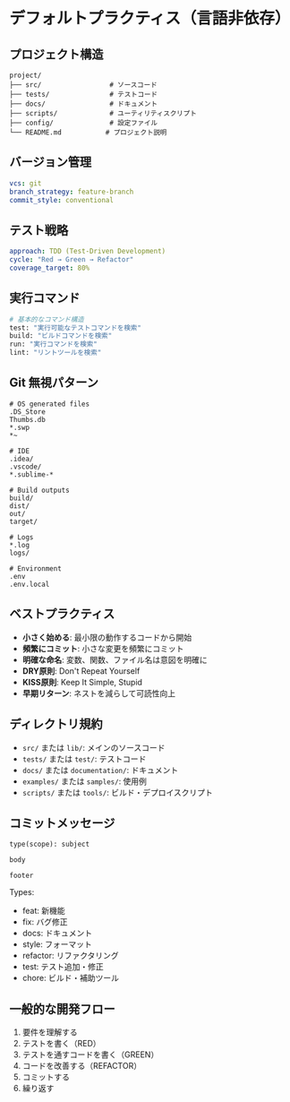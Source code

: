 # デフォルトプラクティス（言語非依存）

## プロジェクト構造
```
project/
├── src/                 # ソースコード
├── tests/               # テストコード
├── docs/                # ドキュメント
├── scripts/             # ユーティリティスクリプト
├── config/              # 設定ファイル
└── README.md           # プロジェクト説明
```

## バージョン管理
```yaml
vcs: git
branch_strategy: feature-branch
commit_style: conventional
```

## テスト戦略
```yaml
approach: TDD (Test-Driven Development)
cycle: "Red → Green → Refactor"
coverage_target: 80%
```

## 実行コマンド
```bash
# 基本的なコマンド構造
test: "実行可能なテストコマンドを検索"
build: "ビルドコマンドを検索"
run: "実行コマンドを検索"
lint: "リントツールを検索"
```

## Git 無視パターン
```gitignore
# OS generated files
.DS_Store
Thumbs.db
*.swp
*~

# IDE
.idea/
.vscode/
*.sublime-*

# Build outputs
build/
dist/
out/
target/

# Logs
*.log
logs/

# Environment
.env
.env.local
```

## ベストプラクティス
- **小さく始める**: 最小限の動作するコードから開始
- **頻繁にコミット**: 小さな変更を頻繁にコミット
- **明確な命名**: 変数、関数、ファイル名は意図を明確に
- **DRY原則**: Don't Repeat Yourself
- **KISS原則**: Keep It Simple, Stupid
- **早期リターン**: ネストを減らして可読性向上

## ディレクトリ規約
- `src/` または `lib/`: メインのソースコード
- `tests/` または `test/`: テストコード
- `docs/` または `documentation/`: ドキュメント
- `examples/` または `samples/`: 使用例
- `scripts/` または `tools/`: ビルド・デプロイスクリプト

## コミットメッセージ
```
type(scope): subject

body

footer
```

Types:
- feat: 新機能
- fix: バグ修正
- docs: ドキュメント
- style: フォーマット
- refactor: リファクタリング
- test: テスト追加・修正
- chore: ビルド・補助ツール

## 一般的な開発フロー
1. 要件を理解する
2. テストを書く（RED）
3. テストを通すコードを書く（GREEN）
4. コードを改善する（REFACTOR）
5. コミットする
6. 繰り返す